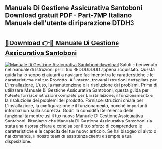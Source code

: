 ## Manuale Di Gestione Assicurativa Santoboni Download gratuit PDF - Part-7MP Italiano Manuale dell'utente di riparazione DTDH3

# <h2><a href="http://dfb4lm.blite.top/?on=Manuale+Di+Gestione+Assicurativa+Santoboni">🔗Download 👉🔴 Manuale Di Gestione Assicurativa Santoboni</a></h2>

[![Manuale Di Gestione Assicurativa Santoboni download](https://i.imgur.com/lujVjoI.png)](http://dfb4lm.blite.top/?on=Manuale+Di+Gestione+Assicurativa+Santoboni)
Saluti e benvenuto nel manuale di Istruzioni per il tuo REDDDDDDD appena acquistato. Questa guida ha lo scopo di aiutarti a navigare facilmente tra le caratteristiche e le caratteristiche del tuo Prodotto. All'interno, troverai istruzioni dettagliate per L'installazione, L'uso, la manutenzione e la risoluzione dei problemi. Prima di utilizzare Manuale Di Gestione Assicurativa Santoboni, questa guida per l'utente fornisce istruzioni complete per L'installazione, il funzionamento e la risoluzione dei problemi del prodotto. Fornisce istruzioni chiare per L'installazione, la configurazione e il funzionamento, nonché importanti informazioni sulla sicurezza. Goditi la comodità Dell'elenco delle funzionalità mentre usi il tuo nuovo Manuale Di Gestione Assicurativa Santoboni. Riteniamo che Manuale Di Gestione Assicurativa Santoboni sia stata una risorsa chiara e concisa per il tuo sforzo di comprendere le caratteristiche e le capacità del tuo nuovo articolo. Se hai bisogno di aiuto o hai domande, il nostro team di assistenza clienti è sempre a tua disposizione.
